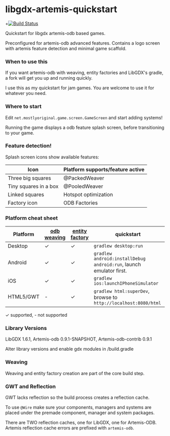 libgdx-artemis-quickstart
=========================

+[![Build Status](https://travis-ci.org/DaanVanYperen/libgdx-artemis-quickstart.svg)](https://travis-ci.org/DaanVanYperen/libgdx-artemis-quickstart)

Quickstart for libgdx artemis-odb based games.

Preconfigured for artemis-odb advanced features. Contains
a logo screen with artemis feature detection and minimal
game scaffold.

### When to use this

If you want artemis-odb with weaving, entity factories and 
LibGDX's gradle, a fork will get you up and running quickly.

I use this as my quickstart for jam games. You are welcome 
to use it for whatever you need.

### Where to start

Edit `net.mostlyoriginal.game.screen.GameScreen` and start
adding systems!

Running the game displays a odb feature splash screen,
before transitioning to your game.

### Feature detection!

Splash screen icons show available features:

| Icon                  | Platform supports/feature active
|-----------------------|----------------------------------
| Three big squares     | @PackedWeaver
| Tiny squares in a box | @PooledWeaver
| Linked squares        | Hotspot optimization
| Factory icon          | ODB Factories

### Platform cheat sheet

| Platform        | [odb weaving](https://github.com/junkdog/artemis-odb/wiki/Bytecode-weaving)  | [entity factory](https://github.com/junkdog/artemis-odb/wiki/EntityFactory) | quickstart
|-----------------|----------|----------------|--------------------
| Desktop         | ✓        | ✓ | `gradlew desktop:run`
| Android         | ✓        | ✓ | `gradlew android:installDebug android:run`, launch emulator first.
| iOS             | ✓        | ✓ | `gradlew ios:launchIPhoneSimulator`
| HTML5/GWT       | -        | ✓ | `gradlew html:superDev`, browse to `http://localhost:8080/html`

✓ supported, - not supported

### Library Versions

LibGDX 1.6.1, Artemis-odb 0.9.1-SNAPSHOT, Artemis-odb-contrib 0.9.1

Alter library versions and enable gdx modules in /build.gradle

### Weaving

Weaving and entity factory creation are part of the core build step.

### GWT and Reflection

GWT lacks reflection so the build process creates a reflection cache. 

To use `@Wire` make sure your components, managers and systems are 
placed under the premade component, manager and system packages.

There are TWO reflection caches, one for LibGDX, one for Artemis-ODB.
Artemis reflection cache errors are prefixed with `artemis-odb`.

```
